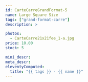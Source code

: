 ```yaml
---
id: CarteCarreGrandFormat-5
name: Large Square Size
tags: ["grand-format-carre"]
description: >

photos:
  - CarteCarre21x21fee_1-a.jpg
price: 10.00
stock: 5

mini_descr:
meta_descr:
eleventyComputed:
  title: "{{ tags }} - {{ name }}"
---
```

